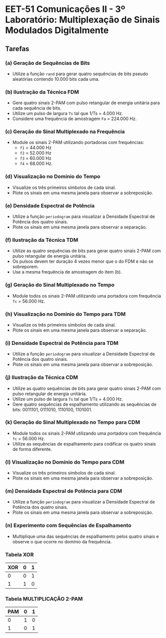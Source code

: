 # EET-51 Comunicações II - 3º Laboratório: Multiplexação de Sinais Modulados Digitalmente

## Tarefas

### (a) Geração de Sequências de Bits

- Utilize a função `rand` para gerar quatro sequências de bits pseudo aleatórias contendo 10.000 bits cada uma.

### (b) Ilustração da Técnica FDM

- Gere quatro sinais 2-PAM com pulso retangular de energia unitária para cada sequência de bits.
- Utilize um pulso de largura `Ts` tal que 1/Ts = 4.000 Hz.
- Considere uma frequência de amostragem `Fa` = 224.000 Hz.

### (c) Geração do Sinal Multiplexado na Frequência

- Module os sinais 2-PAM utilizando portadoras com frequências:
  - `f1` = 44.000 Hz
  - `f2` = 52.000 Hz
  - `f3` = 60.000 Hz
  - `f4` = 68.000 Hz.

### (d) Visualização no Domínio do Tempo

- Visualize os três primeiros símbolos de cada sinal.
- Plote os sinais em uma mesma janela para observar a sobreposição.

### (e) Densidade Espectral de Potência

- Utilize a função `periodogram` para visualizar a Densidade Espectral de Potência dos quatro sinais.
- Plote os sinais em uma mesma janela para observar a separação.

### (f) Ilustração da Técnica TDM

- Utilize as quatro sequências de bits para gerar quatro sinais 2-PAM com pulso retangular de energia unitária.
- Os pulsos devem ter duração 4 vezes menor que o do FDM e não se sobreporem.
- Use a mesma frequência de amostragem do item (b).

### (g) Geração do Sinal Multiplexado no Tempo

- Module todos os sinais 2-PAM utilizando uma portadora com frequência `fc` = 56.000 Hz.

### (h) Visualização no Domínio do Tempo para TDM

- Visualize os três primeiros símbolos de cada sinal.
- Plote os sinais em uma mesma janela para observar a separação.

### (i) Densidade Espectral de Potência para TDM

- Utilize a função `periodogram` para visualizar a Densidade Espectral de Potência dos quatro sinais.
- Plote os sinais em uma mesma janela para observar a sobreposição.

### (j) Ilustração da Técnica CDM

- Utilize as quatro sequências de bits para gerar quatro sinais 2-PAM com pulso retangular de energia unitária.
- Utilize um pulso de largura `Ts` tal que 1/Ts = 4.000 Hz.
- Gere quatro sequências de espalhamento utilizando as sequências de bits: 0011101, 0111010, 1110100, 1101001.

### (k) Geração do Sinal Multiplexado no Tempo para CDM

- Module todos os sinais 2-PAM utilizando uma portadora com frequência `fc` = 56.000 Hz.
- Utilize as sequências de espalhamento para codificar os quatro sinais de forma diferente.

### (l) Visualização no Domínio do Tempo para CDM

- Visualize os três primeiros símbolos de cada sinal.
- Plote os sinais em uma mesma janela para observar a sobreposição.

### (m) Densidade Espectral de Potência para CDM

- Utilize a função `periodogram` para visualizar a Densidade Espectral de Potência dos quatro sinais.
- Plote os sinais em uma mesma janela para observar a sobreposição.

### (n) Experimento com Sequências de Espalhamento

- Multiplique uma das sequências de espalhamento pelos quatro sinais e observe o que ocorre no domínio da frequência.


### Tabela XOR

| XOR | 0 | 1 |
|-----|---|---|
| 0   | 0 | 1 |
| 1   | 1 | 0 |

### Tabela MULTIPLICAÇÃO 2-PAM


| PAM | 0 | 1 |
|-----|---|---|
| 0   | 1 | 0 |
| 1   | 0 | 1 |